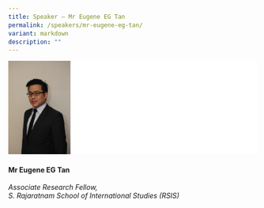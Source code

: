 ```yaml
---
title: Speaker – Mr Eugene EG Tan
permalink: /speakers/mr-eugene-eg-tan/
variant: markdown
description: ""
---
```

![](/images/2024%20speakers/RSIS_Eugene_Tan.png)
#### **Mr Eugene EG Tan**

*Associate Research Fellow, <br> S. Rajaratnam School of International Studies (RSIS)*